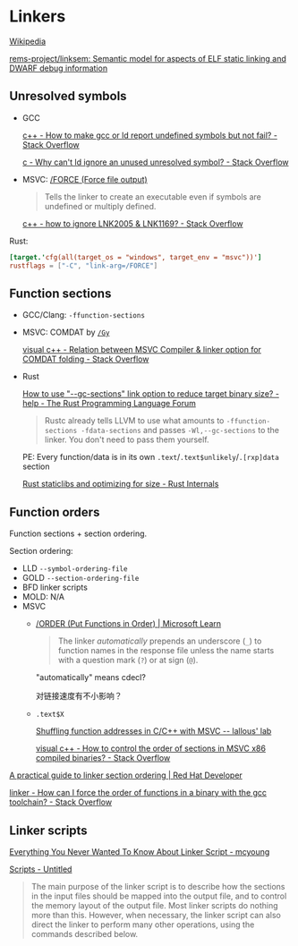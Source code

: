 # Linkers
[Wikipedia](https://en.wikipedia.org/wiki/Linker_(computing))

[rems-project/linksem: Semantic model for aspects of ELF static linking and DWARF debug information](https://github.com/rems-project/linksem)

## Unresolved symbols
- GCC

  [c++ - How to make gcc or ld report undefined symbols but not fail? - Stack Overflow](https://stackoverflow.com/questions/1568540/how-to-make-gcc-or-ld-report-undefined-symbols-but-not-fail)

  [c - Why can't ld ignore an unused unresolved symbol? - Stack Overflow](https://stackoverflow.com/questions/70807464/why-cant-ld-ignore-an-unused-unresolved-symbol)

- MSVC: [/FORCE (Force file output)](https://learn.microsoft.com/en-us/cpp/build/reference/force-force-file-output?view=msvc-170)

  > Tells the linker to create an executable even if symbols are undefined or multiply defined.

  [c++ - how to ignore LNK2005 & LNK1169? - Stack Overflow](https://stackoverflow.com/questions/4085050/how-to-ignore-lnk2005-lnk1169)

Rust:
```toml
[target.'cfg(all(target_os = "windows", target_env = "msvc"))']
rustflags = ["-C", "link-arg=/FORCE"]
```

## Function sections
- GCC/Clang: `-ffunction-sections`

- MSVC: COMDAT by [`/Gy`](https://learn.microsoft.com/en-us/cpp/build/reference/gy-enable-function-level-linking)

  [visual c++ - Relation between MSVC Compiler & linker option for COMDAT folding - Stack Overflow](https://stackoverflow.com/questions/40554894/relation-between-msvc-compiler-linker-option-for-comdat-folding)

- Rust
  
  [How to use "--gc-sections" link option to reduce target binary size? - help - The Rust Programming Language Forum](https://users.rust-lang.org/t/how-to-use-gc-sections-link-option-to-reduce-target-binary-size/71374/3)
  > Rustc already tells LLVM to use what amounts to `-ffunction-sections -fdata-sections` and passes `-Wl,--gc-sections` to the linker. You don't need to pass them yourself.

  PE: Every function/data is in its own `.text`/`.text$unlikely`/`.[rxp]data` section

  [Rust staticlibs and optimizing for size - Rust Internals](https://internals.rust-lang.org/t/rust-staticlibs-and-optimizing-for-size/5746)

## Function orders
Function sections + section ordering.

Section ordering:
- LLD `--symbol-ordering-file`
- GOLD `--section-ordering-file`
- BFD linker scripts
- MOLD: N/A
- MSVC
  - [/ORDER (Put Functions in Order) | Microsoft Learn](https://learn.microsoft.com/en-us/cpp/build/reference/order-put-functions-in-order)

    > The linker *automatically* prepends an underscore (`_`) to function names in the response file unless the name starts with a question mark (`?`) or at sign (`@`).

    "automatically" means cdecl?

    对链接速度有不小影响？

  - `.text$X`

    [Shuffling function addresses in C/C++ with MSVC -- lallous' lab](http://lallouslab.net/2018/03/26/shuffling-function-addresses-in-c-c-with-msvc/)

    [visual c++ - How to control the order of sections in MSVC x86 compiled binaries? - Stack Overflow](https://stackoverflow.com/questions/47704336/how-to-control-the-order-of-sections-in-msvc-x86-compiled-binaries)

[A practical guide to linker section ordering | Red Hat Developer](https://developers.redhat.com/articles/2024/06/13/practical-guide-linker-section-ordering#linker_section_ordering)

[linker - How can I force the order of functions in a binary with the gcc toolchain? - Stack Overflow](https://stackoverflow.com/questions/6614209/how-can-i-force-the-order-of-functions-in-a-binary-with-the-gcc-toolchain)

## Linker scripts
[Everything You Never Wanted To Know About Linker Script - mcyoung](https://mcyoung.xyz/2021/06/01/linker-script/)

[Scripts - Untitled](https://sourceware.org/binutils/docs-2.21/ld/Scripts.html#Scripts)
> The main purpose of the linker script is to describe how the sections in the input files should be mapped into the output file, and to control the memory layout of the output file. Most linker scripts do nothing more than this. However, when necessary, the linker script can also direct the linker to perform many other operations, using the commands described below.